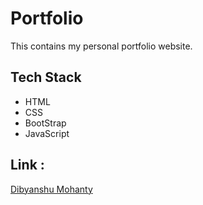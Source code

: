 # Portfolio
This contains my personal portfolio website.

## Tech Stack
- HTML
- CSS
- BootStrap
- JavaScript

## Link : 
[Dibyanshu Mohanty](https://dibyanshu-mohanty.me)

